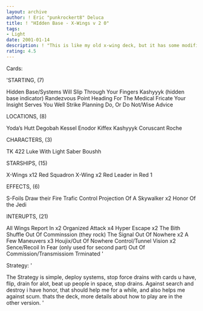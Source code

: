 ```yaml
---
layout: archive
author: ! Eric "punkrockert8" Deluca
title: ! "HIdden Base - X-Wings v 2 0"
tags:
- Light
date: 2001-01-14
description: ! "This is like my old x-wing deck, but it has some modifications so that it works better."
rating: 4.5
---
```

Cards: 

'STARTING, (7)

Hidden Base/Systems Will Slip Through Your Fingers
Kashyyyk (hidden base indicator)
Randezvous Point
Heading For The Medical Fricate
Your Insight Serves You Well
Strike Planning
Do, Or Do Not/Wise Advice

LOCATIONS, (8)

Yoda&#8217;s Hutt
Degobah
Kessel
Enodor
Kiffex
Kashyyyk
Coruscant
Roche

CHARACTERS, (3)

TK 422
Luke With Light Saber
Boushh

STARSHIPS, (15)

X-Wings x12
Red Squadron X-Wing x2
Red Leader in Red 1

EFFECTS, (6)

S-Foils
Draw their Fire
Trafic Control
Projection Of A Skywalker x2
Honor Of the Jedi

INTERUPTS, (21)

All Wings Report In x2
Organized Attack x4
Hyper Escape x2
The Bith Shuffle
Out Of Comminssion (they rock)
The Signal
Out Of Nowhere x2
A Few Maneuvers x3
Houjix/Out Of Nowhere
Control/Tunnel Vision x2
Sence/Recoil In Fear (only used for second part)
Out Of Commission/Transmissiom Trminated '

Strategy: '

The Strategy is simple, deploy systems, stop force drains with cards u have, flip, drain for alot, beat up people in space, stop drains.
Against search and destroy i have honor, that should help me for a while, and also helps me against scum. thats the deck, more details about how to play are in the other version. '
